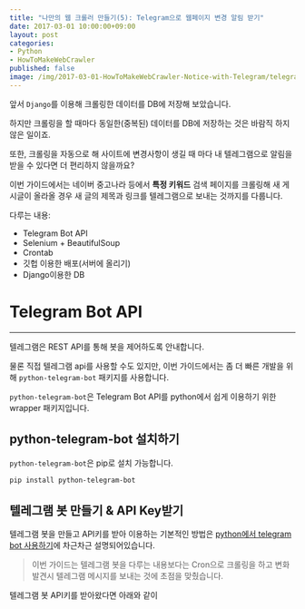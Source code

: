 ```yaml
---
title: "나만의 웹 크롤러 만들기(5): Telegram으로 웹페이지 변경 알림 받기"
date: 2017-03-01 10:00:00+09:00
layout: post
categories:
- Python
- HowToMakeWebCrawler
published: false
image: /img/2017-03-01-HowToMakeWebCrawler-Notice-with-Telegram/telegram_bot.png
---
```


앞서 `Django`를 이용해 크롤링한 데이터를 DB에 저장해 보았습니다.

하지만 크롤링을 할 때마다 동일한(중복된) 데이터를 DB에 저장하는 것은 바람직 하지 않은 일이죠.

또한, 크롤링을 자동으로 해 사이트에 변경사항이 생길 때 마다 내 텔레그램으로 알림을 받을 수 있다면 더 편리하지 않을까요?

이번 가이드에서는 네이버 중고나라 등에서 **특정 키워드** 검색 페이지를 크롤링해 새 게시글이 올라올 경우 새 글의 제목과 링크를 텔레그램으로 보내는 것까지를 다룹니다.

다루는 내용:
  - Telegram Bot API
  - Selenium + BeautifulSoup
  - Crontab
  - 깃헙 이용한 배포(서버에 올리기)
  - Django이용한 DB

# Telegram Bot API
---

텔레그램은 REST API를 통해 봇을 제어하도록 안내합니다.

물론 직접 텔레그램 api를 사용할 수도 있지만, 이번 가이드에서는 좀 더 빠른 개발을 위해 `python-telegram-bot` 패키지를 사용합니다.

`python-telegram-bot`은 Telegram Bot API를 python에서 쉽게 이용하기 위한 wrapper 패키지입니다.

## python-telegram-bot 설치하기

`python-telegram-bot`은 pip로 설치 가능합니다.

```bash
pip install python-telegram-bot
```

## 텔레그램 봇 만들기 & API Key받기

텔레그램 봇을 만들고 API키를 받아 이용하는 기본적인 방법은 [python에서 telegram bot 사용하기](https://blog.psangwoo.com/2016/12/08/python%EC%97%90%EC%84%9C-telegram-bot-%EC%82%AC%EC%9A%A9%ED%95%98%EA%B8%B0/)에 차근차근 설명되어있습니다.

> 이번 가이드는 텔레그램 봇을 다루는 내용보다는 Cron으로 크롤링을 하고 변화 발견시 텔레그램 메시지를 보내는 것에 초점을 맞췄습니다.

텔레그램 봇 API키를 받아왔다면 아래와 같이 
